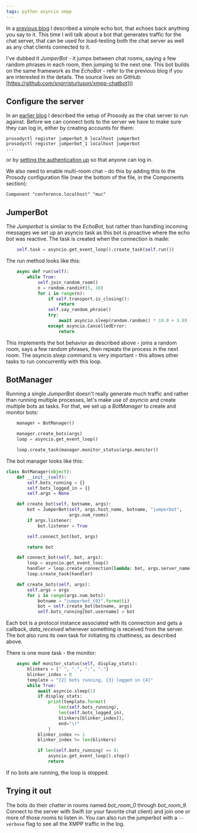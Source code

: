```yaml
---
tags: python asyncio xmpp
---
```

In a [previous blog](../Echobot)
I described a simple echo bot, that echoes back anything you say to it. This time
I will talk about a bot that generates traffic for the chat server, that can
be used for load-testing both the chat server as well as any chat clients
connected to it.

I've dubbed it *JumperBot* - it jumps between chat rooms, saying a few random
phrases in each room, then jumping to the next one. This bot builds on the
same framework as the *EchoBot* - refer to the previous blog if you are interested
in the details. The source lives on GitHub: [https://github.com/snorristurluson/xmpp-chatbot]()

## Configure the server
In an [earlier blog](2017-10-13-Expiring-Records.md) 
I described the setup of Prosody as the chat server to run against. Before we can connect bots 
to the server we have to make sure they can log in, either by creating accounts for them:

```
prosodyctl register jumperbot_0 localhost jumperbot
prosodyctl register jumperbot_1 localhost jumperbot
...
```

or by [setting the authentication up](http://modules.prosody.im/mod_auth_any.html) 
so that anyone can log in.

We also need to enable multi-room chat - do this by adding this to the Prosody
configuration file (near the bottom of the file, in the Components section):
```
Component "conference.localhost" "muc"
```

## JumperBot
The *Jumperbot* is similar to the *EchoBot*, but rather than handling
incoming messages we set up an asyncio task as this bot is proactive
where the echo bot was reactive. The task is created when the connection
is made:
```python
    self.task = asyncio.get_event_loop().create_task(self.run())
```

The run method looks like this:
```python
    async def run(self):
        while True:
            self.join_random_room()
            n = random.randint(5, 10)
            for i in range(n):
                if self.transport.is_closing():
                    return
                self.say_random_phrase()
                try:
                    await asyncio.sleep(random.random() * 10.0 + 5.0)
                except asyncio.CancelledError:
                    return

```
This implements the bot behavior as described above - joins a random room,
says a few random phrases, then repeats the process in the next room. The
*asyncio.sleep* command is very important - this allows other tasks to
run concurrently with this loop.

## BotManager
Running a single *JumperBot* doesn't really generate much traffic and rather
than running multiple processes, let's make use of *asyncio* and create
multiple bots as tasks. For that, we set up a *BotManager* to create and
monitor bots:

```python
    manager = BotManager()

    manager.create_bots(args)
    loop = asyncio.get_event_loop()

    loop.create_task(manager.monitor_status(args.monitor))
```

The bot manager looks like this:
```python
class BotManager(object):
    def __init__(self):
        self.bots_running = {}
        self.bots_logged_in = {}
        self.args = None

    def create_bot(self, botname, args):
        bot = JumperBot(self, args.host_name, botname, "jumperbot",
                        args.num_rooms)
        if args.listener:
            bot.listener = True

        self.connect_bot(bot, args)

        return bot

    def connect_bot(self, bot, args):
        loop = asyncio.get_event_loop()
        handler = loop.create_connection(lambda: bot, args.server_name, 5222)
        loop.create_task(handler)

    def create_bots(self, args):
        self.args = args
        for i in range(args.num_bots):
            botname = "jumperbot_{0}".format(i)
            bot = self.create_bot(botname, args)
            self.bots_running[bot.username] = bot
```
Each bot is a protocol instance associated with its connection and
gets a callback, *data_received* whenever something is received from
the server. The bot also runs its own task for initiating its
chattiness, as described above.

There is one more task - the monitor:
```python
    async def monitor_status(self, display_stats):
        blinkers = [" ", ".", ":", "."]
        blinker_index = 0
        template = "{2} bots running, {3} logged in {4}"
        while True:
            await asyncio.sleep(1)
            if display_stats:
                print(template.format(
                    len(self.bots_running),
                    len(self.bots_logged_in),
                    blinkers[blinker_index]),
                    end="\r"
                )
            blinker_index += 1
            blinker_index %= len(blinkers)

            if len(self.bots_running) == 0:
                asyncio.get_event_loop().stop()
                return
```
If no bots are running, the loop is stopped.

## Trying it out
The bots do their chatter in rooms named *bot_room_0* through *bot_room_9*.
Connect to the server with Swift (or your favorite chat client) and join
one or more of those rooms to listen in. You can also run the jumperbot
with a ```--verbose``` flag to see all the XMPP traffic in the log.